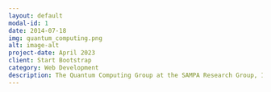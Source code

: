 ```yaml
---
layout: default
modal-id: 1
date: 2014-07-18
img: quantum_computing.png
alt: image-alt
project-date: April 2023
client: Start Bootstrap
category: Web Development
description: The Quantum Computing Group at the SAMPA Research Group, Institute of Physics – University of São Paulo (USP) focuses on the development and application of computational methods to study quantum systems and materials.
---
```

